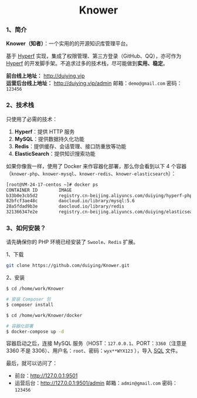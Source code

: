 <h1 align="center">
    Knower
</h1>

### 1、简介

**Knower（知者）**：一个实用的的开源知识库管理平台。  

基于 <a href="https://github.com/hyperf/hyperf">Hyperf</a> 实现，集成了权限管理、第三方登录（GitHub、QQ），亦可作为 <a href="https://github.com/hyperf/hyperf">Hyperf</a> 的开发脚手架。不追求过多的技术栈，尽可能做到**实用、稳定**。

**前台线上地址：** http://duiying.vip  
**运营后台线上地址：** http://duiying.vip/admin 邮箱：`demo@gmail.com` 密码：`123456`

### 2、技术栈

只使用了必需的技术：  

1. **Hyperf**：提供 HTTP 服务
2. **MySQL**：提供数据持久化功能
3. **Redis**：提供缓存、会话管理、接口防重放等功能
4. **ElasticSearch**：提供知识搜索功能

如果你像我一样，使用了 Docker 来作容器化部署，那么你会看到以下 4 个容器（`knower-php`、`knower-mysql`、`knower-redis`、`knower-elasticsearch`）：  

```sh
[root@VM-24-17-centos ~]# docker ps
CONTAINER ID        IMAGE                                                           COMMAND                  CREATED             STATUS              PORTS                                            NAMES
b33b0e3cb5d2        registry.cn-beijing.aliyuncs.com/duiying/hyperf-php8:1.0        "php bin/hyperf.ph..."   6 weeks ago         Up About an hour    0.0.0.0:80->9501/tcp                             knower-php
82bfcf3ae48c        daocloud.io/library/mysql:5.6                                   "docker-entrypoint..."   6 weeks ago         Up 6 weeks          0.0.0.0:3306->3306/tcp                           knower-mysql
28a5fdad9b3e        daocloud.io/library/redis                                       "docker-entrypoint..."   6 weeks ago         Up 6 weeks          0.0.0.0:6397->6379/tcp                           knower-redis
321366347e2e        registry.cn-beijing.aliyuncs.com/duiying/elasticsearch-ik:1.0   "/tini -- /usr/loc..."   6 weeks ago         Up 6 weeks          0.0.0.0:9200->9200/tcp, 0.0.0.0:9300->9300/tcp   knower-elasticsearch
```

### 3、如何安装？

请先确保你的 PHP 环境已经安装了 `Swoole`、`Redis` 扩展。  

1、下载  

```sh
git clone https://github.com/duiying/Knower.git
```

2、安装  

```sh
$ cd /home/work/Knower

# 安装 Composer 包
$ composer install

$ cd /home/work/Knower/docker

# 容器化部署
$ docker-compose up -d
```

容器启动之后，连接 MySQL 服务（HOST：`127.0.0.1`、PORT：`3360`（注意是 3360 不是 3306）、用户名：`root`、密码：`wyx**WYX123` ），导入 [SQL](https://github.com/duiying/Knower/blob/master/knower.sql) 文件。  

最后，就可以访问了：  

- 前台：http://127.0.0.1:9501
- 运营后台：http://127.0.0.1:9501/admin 邮箱：`admin@gmail.com` 密码：`123456`